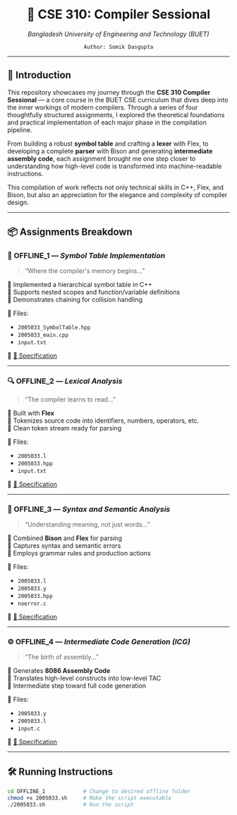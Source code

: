 <h1 align="center">🧠 CSE 310: Compiler Sessional</h1> 
<p align="center"><em>Bangladesh University of Engineering and Technology (BUET)</em></p>
<p align="center"><code>Author: Somik Dasgupta</code></p>

---

## 📘 Introduction

This repository showcases my journey through the **CSE 310 Compiler Sessional** — a core course in the BUET CSE curriculum that dives deep into the inner workings of modern compilers. Through a series of four thoughtfully structured assignments, I explored the theoretical foundations and practical implementation of each major phase in the compilation pipeline.

From building a robust **symbol table** and crafting a **lexer** with Flex, to developing a complete **parser** with Bison and generating **intermediate assembly code**, each assignment brought me one step closer to understanding how high-level code is transformed into machine-readable instructions.

This compilation of work reflects not only technical skills in C++, Flex, and Bison, but also an appreciation for the elegance and complexity of compiler design.

---

## 📦 Assignments Breakdown

### 🧱 OFFLINE_1 — *Symbol Table Implementation*
> “Where the compiler's memory begins...”

🔹 Implemented a hierarchical symbol table in C++  
🔹 Supports nested scopes and function/variable definitions  
🔹 Demonstrates chaining for collision handling

📄 Files:
- `2005033_SymbolTable.hpp`
- `2005033_main.cpp`
- `input.txt`

📘 [📄 Specification](OFFLINE_1/Symbol%20Table%20Implementation.pdf)

---

### 🔍 OFFLINE_2 — *Lexical Analysis*
> “The compiler learns to read...”

🔸 Built with **Flex**  
🔸 Tokenizes source code into identifiers, numbers, operators, etc.  
🔸 Clean token stream ready for parsing

📄 Files:
- `2005033.l`
- `2005033.hpp`
- `input.txt`

📘 [📄 Specification](OFFLINE_2/spec.pdf)

---

### 🧠 OFFLINE_3 — *Syntax and Semantic Analysis*
> “Understanding meaning, not just words…”

🔸 Combined **Bison** and **Flex** for parsing  
🔸 Captures syntax and semantic errors  
🔸 Employs grammar rules and production actions

📄 Files:
- `2005033.l`
- `2005033.y`
- `2005033.hpp`
- `noerror.c`

📘 [📄 Specification](OFFLINE_3/CSE310_July_2023_YACC_Assignment_Spec.pdf)

---

### ⚙️ OFFLINE_4 — *Intermediate Code Generation (ICG)*
> “The birth of assembly...”

🔸 Generates **8086 Assembly Code**  
🔸 Translates high-level constructs into low-level TAC  
🔸 Intermediate step toward full code generation

📄 Files:
- `2005033.y`
- `2005033.l`
- `input.c`

📘 [📄 Specification](OFFLINE_4/CSE_310_July_2023_ICG_Spec.pdf)

---

## 🛠️ Running Instructions

```bash
cd OFFLINE_1            # Change to desired offline folder
chmod +x 2005033.sh     # Make the script executable
./2005033.sh            # Run the script
